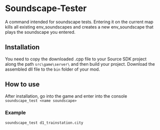 # Soundscape-Tester
A command intended for soundscape tests. Entering it on the current map kills all existing env_soundscapes and creates a new env_soundscape that plays the soundscape you entered.
## Installation
You need to copy the downloaded .cpp file to your Source SDK project along the path `src\game\server\` and then build your project. Download the assembled dll file to the `bin` folder of your mod.
## How to use
After installation, go into the game and enter into the console
`soundscape_test <name soundscape>`
### Example
`soundscape_test d1_trainstation.city`
